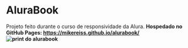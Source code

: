 # AluraBook
Projeto feito durante o curso de responsividade da Alura.
<b>
Hospedado no GitHub Pages: https://mikereiss.github.io/alurabook/
<b>
<b>
![print do alurabook](https://github.com/mikeReiss/alurabook/assets/100447560/bfaa5f7d-6f64-4b84-89da-9448c801a52e)
